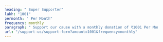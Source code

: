```yaml
---
heading: " Super Supporter"
lakh: "1001"
permonth: " Per Month"
frequency: monthly
paragraph: " Support our cause with a monthly donation of ₹1001 Per Month."
url: "/support-us/support-form?amount=1001&frequency=monthly"
---
```

